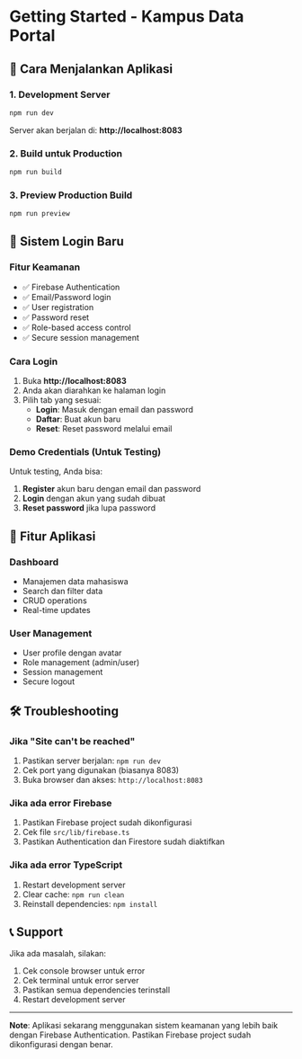 # Getting Started - Kampus Data Portal

## 🚀 Cara Menjalankan Aplikasi

### 1. Development Server
```bash
npm run dev
```

Server akan berjalan di: **http://localhost:8083**

### 2. Build untuk Production
```bash
npm run build
```

### 3. Preview Production Build
```bash
npm run preview
```

## 🔐 Sistem Login Baru

### Fitur Keamanan
- ✅ Firebase Authentication
- ✅ Email/Password login
- ✅ User registration
- ✅ Password reset
- ✅ Role-based access control
- ✅ Secure session management

### Cara Login
1. Buka **http://localhost:8083**
2. Anda akan diarahkan ke halaman login
3. Pilih tab yang sesuai:
   - **Login**: Masuk dengan email dan password
   - **Daftar**: Buat akun baru
   - **Reset**: Reset password melalui email

### Demo Credentials (Untuk Testing)
Untuk testing, Anda bisa:
1. **Register** akun baru dengan email dan password
2. **Login** dengan akun yang sudah dibuat
3. **Reset password** jika lupa password

## 📱 Fitur Aplikasi

### Dashboard
- Manajemen data mahasiswa
- Search dan filter data
- CRUD operations
- Real-time updates

### User Management
- User profile dengan avatar
- Role management (admin/user)
- Session management
- Secure logout

## 🛠️ Troubleshooting

### Jika "Site can't be reached"
1. Pastikan server berjalan: `npm run dev`
2. Cek port yang digunakan (biasanya 8083)
3. Buka browser dan akses: `http://localhost:8083`

### Jika ada error Firebase
1. Pastikan Firebase project sudah dikonfigurasi
2. Cek file `src/lib/firebase.ts`
3. Pastikan Authentication dan Firestore sudah diaktifkan

### Jika ada error TypeScript
1. Restart development server
2. Clear cache: `npm run clean`
3. Reinstall dependencies: `npm install`

## 📞 Support

Jika ada masalah, silakan:
1. Cek console browser untuk error
2. Cek terminal untuk error server
3. Pastikan semua dependencies terinstall
4. Restart development server

---

**Note**: Aplikasi sekarang menggunakan sistem keamanan yang lebih baik dengan Firebase Authentication. Pastikan Firebase project sudah dikonfigurasi dengan benar. 